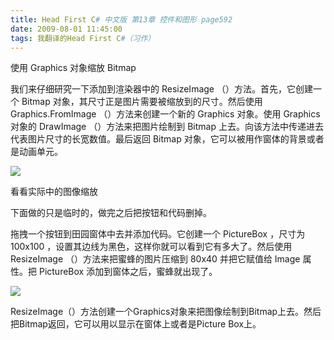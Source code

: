 ```yaml
---
title: Head First C# 中文版 第13章 控件和图形 page592
date: 2009-08-01 11:45:00
tags: 我翻译的Head First C#（习作）
---
```

使用  Graphics  对象缩放  Bitmap

  

我们来仔细研究一下添加到渲染器中的  ResizeImage  （）方法。首先，它创建一个  Bitmap
对象，其尺寸正是图片需要被缩放到的尺寸。然后使用  Graphics.FromImage  （）方法来创建一个新的  Graphics  对象。使用
Graphics  对象的  DrawImage  （）方法来把图片绘制到  Bitmap  上去。向该方法中传递进去代表图片尺寸的长宽数值。最后返回
Bitmap  对象，它可以被用作窗体的背景或者是动画单元。

  

![](https://p-blog.csdn.net/images/p_blog_csdn_net/cuipengfei1/EntryImages/20090801/2009-08-01_10-49-47633847239951073595.jpg)

看看实际中的图像缩放

  

下面做的只是临时的，做完之后把按钮和代码删掉。

  

拖拽一个按钮到田园窗体中去并添加代码。它创建一个  PictureBox  ，尺寸为  100x100
，设置其边线为黑色，这样你就可以看到它有多大了。然后使用  ResizeImage  （）方法来把蜜蜂的图片压缩到  80x40  并把它赋值给
Image  属性。把  PictureBox  添加到窗体之后，蜜蜂就出现了。

  

![](https://p-blog.csdn.net/images/p_blog_csdn_net/cuipengfei1/EntryImages/20090801/2009-08-01_11-01-59633847239951698595.jpg)

ResizeImage（）方法创建一个Graphics对象来把图像绘制到Bitmap上去。然后把Bitmap返回，它可以用以显示在窗体上或者是Picture
Box上。



